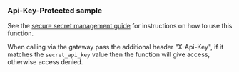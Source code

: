 ### Api-Key-Protected sample

See the [secure secret management guide](../guide/secure_secret_management.md) for instructions on how to use this function.

When calling via the gateway pass the additional header "X-Api-Key", if it matches the `secret_api_key` value then the function will give access, otherwise access denied.

